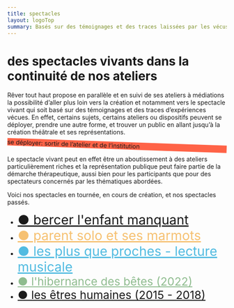 ```yaml
---
title: spectacles
layout: logoTop
summary: Basés sur des témoignages et des traces laissées par les vécus, nos spectacles sont un prolongement de nos ateliers de création et traitent à leur manière théâtrale et musicale de thématiques contemporaines et de problématiques sociales et intimes.
---
```


<h1>des spectacles vivants dans la continuité de nos ateliers</h1>

<p class="intro-text">Rêver tout haut propose en parallèle et en suivi de ses ateliers à médiations la possibilité d’aller plus loin vers la création et notamment vers le spectacle vivant qui soit basé sur des témoignages et des traces d’expériences vécues. En effet, certains sujets, certains ateliers ou dispositifs peuvent se déployer,  prendre une autre forme, et trouver un public en allant jusqu’à la création théâtrale et ses représentations.
</p>
<p class="shadow" style="transform:rotate(2deg); background-color:tomato">
   se déployer: sortir de l’atelier et de l’institution
</p>
<p class="intro-text">Le spectacle vivant peut en effet être un aboutissement à des ateliers particulièrement riches et la représentation publique peut faire partie de la démarche thérapeutique, aussi bien pour les participants que pour des spectateurs concernés par les thématiques abordées.
</p>
<p class="intro-text">Voici nos spectacles en tournée, en cours de création, et nos spectacles passés.

</p>

<ul class="center-text">
  <li><a href="/bercer-l-enfant-manquant" style="color:color:hsl(171, 93%, 25%); font-size:30px">●&nbsp;bercer l'enfant manquant</a></li>
  <li><a href="/parent-solo-et-ses-marmots" style="color:#f6c172; font-size:30px">●&nbsp;parent solo et ses marmots</a></li>
  <li><a href="lpqp-lecture-musicale" style="color:#51bbe1; font-size:30px">●&nbsp;les plus que proches - lecture musicale</a></li>
  
  <li><a href="l-hibernance-des-betes" style="font-size:26px; color:hsl(120,25.1%,64.9%)">●&nbsp;l'hibernance des bêtes (2022)</a></li> 
  <li><a href="les-etres-humaines" style="font-size:26px">●&nbsp;les êtres humaines (2015 - 2018)</a></li>
       
</ul>

